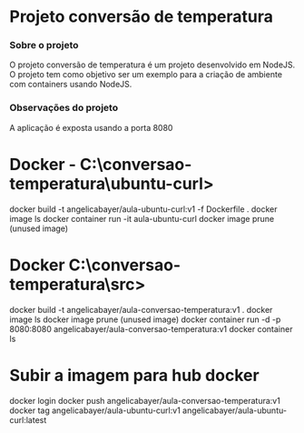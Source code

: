 # Projeto conversão de temperatura

### Sobre o projeto
O projeto conversão de temperatura é um projeto desenvolvido em NodeJS. O projeto tem como objetivo ser um exemplo para a criação de ambiente com containers usando NodeJS.

### Observações do projeto
A aplicação é exposta usando a porta 8080

# Docker - C:\conversao-temperatura\ubuntu-curl>
docker build -t angelicabayer/aula-ubuntu-curl:v1 -f Dockerfile .
docker image ls
docker container run -it aula-ubuntu-curl
docker image prune (unused image)

# Docker C:\conversao-temperatura\src>
docker build -t angelicabayer/aula-conversao-temperatura:v1 .
docker image ls
docker image prune (unused image)
docker container run -d -p 8080:8080 angelicabayer/aula-conversao-temperatura:v1
docker container ls
 
# Subir a imagem para hub docker
docker login
docker push angelicabayer/aula-conversao-temperatura:v1
docker tag angelicabayer/aula-ubuntu-curl:v1 angelicabayer/aula-ubuntu-curl:latest
